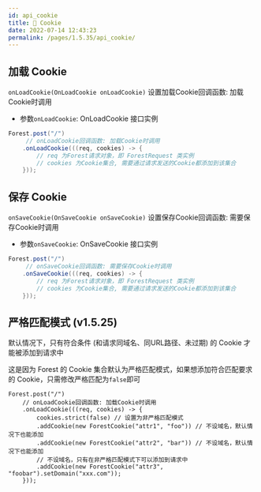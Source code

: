```yaml
---
id: api_cookie
title: 🥯 Cookie
date: 2022-07-14 12:43:23
permalink: /pages/1.5.35/api_cookie/
---
```


## 加载 Cookie

`onLoadCookie(OnLoadCookie onLoadCookie)` 设置加载Cookie回调函数: 加载Cookie时调用
- 参数`onLoadCookie`:  OnLoadCookie 接口实例

```java
Forest.post("/")
     // onLoadCookie回调函数: 加载Cookie时调用
    .onLoadCookie(((req, cookies) -> {
        // req 为Forest请求对象，即 ForestRequest 类实例
        // cookies 为Cookie集合, 需要通过请求发送的Cookie都添加到该集合
    }));
```

## 保存 Cookie

`onSaveCookie(OnSaveCookie onSaveCookie)` 设置保存Cookie回调函数: 需要保存Cookie时调用
- 参数`onSaveCookie`:  OnSaveCookie 接口实例

```java
Forest.post("/")
     // onSaveCookie回调函数: 需要保存Cookie时调用
    .onSaveCookie(((req, cookies) -> {
        // req 为Forest请求对象，即 ForestRequest 类实例
        // cookies 为Cookie集合, 需要通过请求发送的Cookie都添加到该集合
    }));
```

## 严格匹配模式 (v1.5.25)

默认情况下，只有符合条件 (和请求同域名、同URL路径、未过期) 的 Cookie 才能被添加到请求中

这是因为 Forest 的 Cookie 集合默认为严格匹配模式，如果想添加符合匹配要求的 Cookie，只需修改严格匹配为`false`即可


```java{4}
Forest.post("/")
    // onLoadCookie回调函数: 加载Cookie时调用
    .onLoadCookie(((req, cookies) -> {
        cookies.strict(false) // 设置为非严格匹配模式
        .addCookie(new ForestCookie("attr1", "foo")) // 不设域名，默认情况下也能添加
        .addCookie(new ForestCookie("attr2", "bar")) // 不设域名，默认情况下也能添加
        // 不设域名，只有在非严格匹配模式下可以添加到请求中
        .addCookie(new ForestCookie("attr3", "foobar").setDomain("xxx.com"));
    }));
```

